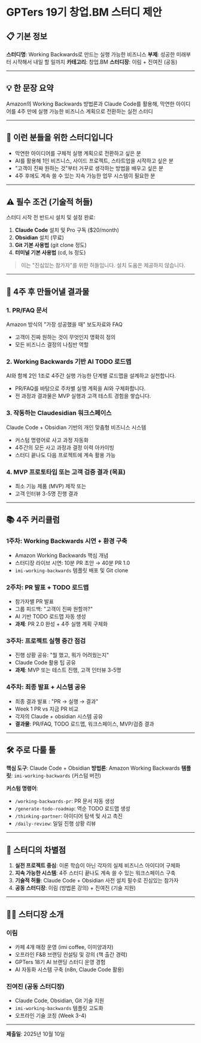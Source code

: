 # GPTers 19기 창업.BM 스터디 제안

## 📋 기본 정보

**스터디명**: Working Backwards로 만드는 실행 가능한 비즈니스
**부제**: 성공한 미래부터 시작해서 내일 할 일까지
**카테고리**: 창업.BM
**스터디장**: 이림 + 진여진 (공동)

---

## 💡 한 문장 요약

Amazon의 Working Backwards 방법론과 Claude Code를 활용해, 막연한 아이디어를 4주 만에 실행 가능한 비즈니스 계획으로 전환하는 실전 스터디

---

## 🎯 이런 분들을 위한 스터디입니다

- 막연한 아이디어를 구체적 실행 계획으로 전환하고 싶은 분
- AI를 활용해 1인 비즈니스, 사이드 프로젝트, 스타트업을 시작하고 싶은 분
- "고객이 진짜 원하는 것"부터 거꾸로 생각하는 방법을 배우고 싶은 분
- 4주 후에도 계속 쓸 수 있는 지속 가능한 업무 시스템이 필요한 분

---

## ⚠️ 필수 조건 (기술적 허들)

스터디 시작 전 반드시 설치 및 설정 완료:
1. **Claude Code** 설치 및 Pro 구독 ($20/month)
2. **Obsidian** 설치 (무료)
3. **Git 기본 사용법** (git clone 정도)
4. **터미널 기본 사용법** (cd, ls 정도)

> 이는 "진심있는 참가자"를 위한 허들입니다. 설치 도움은 제공하지 않습니다.

---

## 🚀 4주 후 만들어낼 결과물

### 1. PR/FAQ 문서
Amazon 방식의 "가장 성공했을 때" 보도자료와 FAQ
- 고객이 진짜 원하는 것이 무엇인지 명확히 정의
- 모든 비즈니스 결정의 나침반 역할

### 2. Working Backwards 기반 AI TODO 로드맵 
AI와 함께 2인 1조로 4주간 실행 가능한 단계별 로드맵을 설계하고 실천합니다.
- PR/FAQ를 바탕으로 주차별 실행 계획을 AI와 구체화합니다.
- 전 과정과 결과물은 MVP 실행과 고객 테스트 경험을 쌓습니다.

### 3. 작동하는 Claudesidian 워크스페이스
Claude Code + Obsidian 기반의 개인 맞춤형 비즈니스 시스템
- 커스텀 명령어로 사고 과정 자동화
- 4주간의 모든 사고 과정과 결정 이력 아카이빙
- 스터디 끝나도 다음 프로젝트에 계속 활용 가능

### 4. MVP 프로토타입 또는 고객 검증 결과 (목표)
- 최소 기능 제품 (MVP) 제작 또는
- 고객 인터뷰 3-5명 진행 결과

---

## 📚 4주 커리큘럼

### 1주차: Working Backwards 시연 + 환경 구축
- Amazon Working Backwards 핵심 개념
- 스터디장 라이브 시연: 10분 PR 초안 → 40분 PR 1.0
- `imi-working-backwards` 템플릿 배포 및 Git clone

### 2주차: PR 발표 + TODO 로드맵
- 참가자별 PR 발표 
- 그룹 피드백: "고객이 진짜 원할까?"
- AI 기반 TODO 로드맵 자동 생성
- **과제**: PR 2.0 완성 + 4주 실행 계획 구체화

### 3주차: 프로젝트 실행 중간 점검
- 진행 상황 공유: "뭘 했고, 뭐가 어려웠는지"
- Claude Code 활용 팁 공유
- **과제**: MVP 또는 테스트 진행, 고객 인터뷰 3-5명

### 4주차: 최종 발표 + 시스템 공유
- 최종 결과 발표 : "PR → 실행 → 결과"
- Week 1 PR vs 지금 PR 비교
- 각자의 Claude + obsidian 시스템 공유
- **결과물**: PR/FAQ, TODO 로드맵, 워크스페이스, MVP/검증 결과

---

## 🛠️ 주로 다룰 툴

**핵심 도구**: Claude Code + Obsidian
**방법론**: Amazon Working Backwards
**템플릿**: `imi-working-backwards` (커스텀 버전)

**커스텀 명령어**:
- `/working-backwards-pr`: PR 문서 자동 생성
- `/generate-todo-roadmap`: 역순 TODO 로드맵 생성
- `/thinking-partner`: 아이디어 탐색 및 사고 촉진
- `/daily-review`: 일일 진행 상황 리뷰

---

## 💎 스터디의 차별점

1. **실전 프로젝트 중심**: 이론 학습이 아닌 각자의 실제 비즈니스 아이디어 구체화
2. **지속 가능한 시스템**: 4주 스터디 끝나도 계속 쓸 수 있는 워크스페이스 구축
3. **기술적 허들**: Claude Code + Obsidian 사전 설치 필수로 진심있는 참가자
4. **공동 스터디장**: 이림 (방법론 강의) + 진여진 (기술 지원)

---

## 👨‍🏫 스터디장 소개

### 이림
- 카페 4개 매장 운영 (imi coffee, 이미양과자)
- 오프라인 F&B 브랜딩 컨설팅 및 강의 (책 출간 경력)
- GPTers 18기 AI 브랜딩 스터디 운영 경험
- AI 자동화 시스템 구축 (n8n, Claude Code 활용)

### 진여진 (공동 스터디장)
- Claude Code, Obsidian, Git 기술 지원
- `imi-working-backwards` 템플릿 고도화
- 오프라인 기술 코칭 (Week 3-4)

---

**제출일**: 2025년 10월 10일
